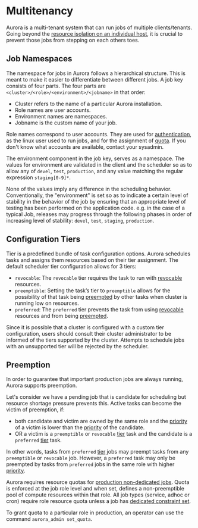 Multitenancy
============

Aurora is a multi-tenant system that can run jobs of multiple clients/tenants.
Going beyond the [resource isolation on an individual host](resource-isolation.md), it is
crucial to prevent those jobs from stepping on each others toes.


Job Namespaces
--------------

The namespace for jobs in Aurora follows a hierarchical structure. This is meant to make it easier
to differentiate between different jobs. A job key consists of four parts. The four parts are
`<cluster>/<role>/<environment>/<jobname>` in that order:

* Cluster refers to the name of a particular Aurora installation.
* Role names are user accounts.
* Environment names are namespaces.
* Jobname is the custom name of your job.

Role names correspond to user accounts. They are used for
[authentication](../operations/security.md), as the linux user used to run jobs, and for the
assignment of [quota](#preemption). If you don't know what accounts are available, contact your
sysadmin.

The environment component in the job key, serves as a namespace. The values for
environment are validated in the client and the scheduler so as to allow any of `devel`, `test`,
`production`, and any value matching the regular expression `staging[0-9]*`.

None of the values imply any difference in the scheduling behavior. Conventionally, the
"environment" is set so as to indicate a certain level of stability in the behavior of the job
by ensuring that an appropriate level of testing has been performed on the application code. e.g.
in the case of a typical Job, releases may progress through the following phases in order of
increasing level of stability: `devel`, `test`, `staging`, `production`.


Configuration Tiers
-------------------

Tier is a predefined bundle of task configuration options. Aurora schedules tasks and assigns them
resources based on their tier assignment. The default scheduler tier configuration allows for
3 tiers:
 - `revocable`: The `revocable` tier requires the task to run with [revocable](resource-isolation.md#oversubscription)
 resources.
 - `preemptible`: Setting the task’s tier to `preemptible` allows for the possibility of that task
 being [preempted](#preemption) by other tasks when cluster is running low on resources.
 - `preferred`: The `preferred` tier prevents the task from using [revocable](resource-isolation.md#oversubscription)
 resources and from being [preempted](#preemption).

Since it is possible that a cluster is configured with a custom tier configuration, users should
consult their cluster administrator to be informed of the tiers supported by the cluster. Attempts
to schedule jobs with an unsupported tier will be rejected by the scheduler.


Preemption
----------

In order to guarantee that important production jobs are always running, Aurora supports
preemption.

Let's consider we have a pending job that is candidate for scheduling but resource shortage pressure
prevents this. Active tasks can become the victim of preemption, if:

 - both candidate and victim are owned by the same role and the
   [priority](../reference/configuration.md#job-objects) of a victim is lower than the
   [priority](../reference/configuration.md#job-objects) of the candidate.
 - OR a victim is a `preemptible` or `revocable` [tier](#configuration-tiers) task and the candidate
   is a `preferred` [tier](#configuration-tiers) task.

In other words, tasks from `preferred` [tier](../reference/configuration.md#job-objects) jobs may
preempt tasks from any `preemptible` or `revocable` job. However, a `preferred` task may only be
preempted by tasks from `preferred` jobs in the same role with higher [priority](../reference/configuration.md#job-objects).

Aurora requires resource quotas for [production non-dedicated jobs](../reference/configuration.md#job-objects).
Quota is enforced at the job role level and when set, defines a non-preemptible pool of compute resources within
that role. All job types (service, adhoc or cron) require role resource quota unless a job has
[dedicated constraint set](constraints.md#dedicated-attribute).

To grant quota to a particular role in production, an operator can use the command
`aurora_admin set_quota`.
